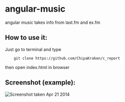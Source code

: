 angular-music
=============

angular music takes info from last.fm and ex.fm

How to use it:
---------
Just go to terminal and type

        git clone https://github.com/ChipaKraken/c_report
        
then open index.html in browser

Screenshot (example):
---------
![Screenshot taken Apr 21 2014](http://i.imgur.com/dSgeksZ.jpg)
